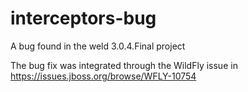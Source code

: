 # interceptors-bug
A bug found in the weld 3.0.4.Final project

The bug fix was integrated through the WildFly issue in https://issues.jboss.org/browse/WFLY-10754
